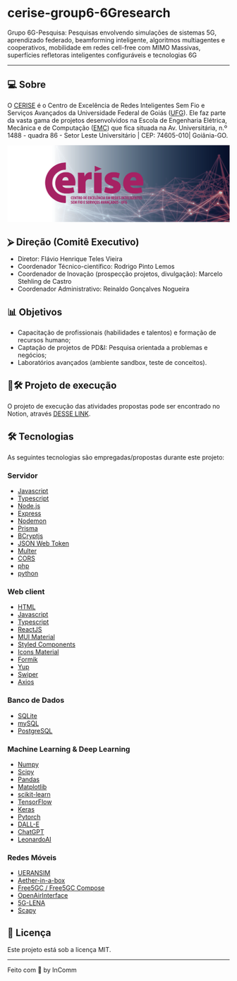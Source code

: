 # cerise-group6-6Gresearch

Grupo 6G-Pesquisa: Pesquisas envolvendo simulações de sistemas 5G, aprendizado federado, beamforming inteligente, algoritmos multiagentes e cooperativos, mobilidade em redes cell-free com MIMO Massivas, superfícies refletoras inteligentes configuráveis e tecnologias 6G

___

## 💻 Sobre

O [CERISE](https://cerise.ufg.br/) é o Centro de Excelência de Redes Inteligentes Sem Fio e Serviços Avançados da Universidade Federal de Goiás ([UFG](https://ufg.br/)). Ele faz parte da vasta gama de projetos desenvolvidos na Escola de Engenharia Elétrica, Mecânica e de Computação ([EMC](https://emc.ufg.br/)) que fica situada na Av. Universitária, n.º 1488 - quadra 86 - Setor Leste Universitário | CEP: 74605-010| Goiânia-GO.

![Alt text](assets\images\banner-principal.png)

## ⮚ Direção (Comitê Executivo)

- Diretor: Flávio Henrique Teles Vieira
- Coordenador Técnico-científico: Rodrigo Pinto Lemos
- Coordenador de Inovação (prospecção projetos, divulgação): Marcelo Stehling de Castro
- Coordenador Administrativo: Reinaldo Gonçalves Nogueira

## 📊 Objetivos

- Capacitação de profissionais (habilidades e talentos) e formação de recursos humano;
- Captação de projetos de PD&I: Pesquisa orientada a problemas e negócios;
- Laboratórios avançados (ambiente sandbox, teste de conceitos).

## 📂🛠️ Projeto de execução

O projeto de execução das atividades propostas pode ser encontrado no Notion, através [DESSE LINK](https://tremendous-mum-29f.notion.site/38b6fb43468a4aa4a042ac6b5c54fa5d?v=1f969ed94b7244db98ba7e2d0d51f704).

## 🛠 Tecnologias

As seguintes tecnologias são empregadas/propostas durante este projeto:

### Servidor

- [Javascript](https://developer.mozilla.org/pt-BR/docs/Web/JavaScript)
- [Typescript](https://www.typescriptlang.org/pt/)
- [Node.js](https://nodejs.org/en/)
- [Express](https://expressjs.com)
- [Nodemon](https://nodemon.io/)
- [Prisma](https://www.prisma.io/)
- [BCryptjs](https://www.npmjs.com/package/bcryptjs)
- [JSON Web Token](https://www.npmjs.com/package/jsonwebtoken)
- [Multer](https://www.npmjs.com/package/multer)
- [CORS](https://www.npmjs.com/package/cors)
- [php](https://www.php.net/)
- [python](https://python.org)

### Web client

- [HTML](https://www.w3schools.com/html/)
- [Javascript](https://developer.mozilla.org/pt-BR/docs/Web/JavaScript)
- [Typescript](https://www.typescriptlang.org/pt/)
- [ReactJS](https://pt-br.react.dev/)
- [MUI Material](https://mui.com/)
- [Styled Components](https://styled-components.com/)
- [Icons Material](https://mui.com/material-ui/material-icons/)
- [Formik](https://formik.org/)
- [Yup](https://www.npmjs.com/package/yup?activeTab=readme)
- [Swiper](https://swiperjs.com/)
- [Axios](https://www.npmjs.com/package/axios)

### Banco de Dados

- [SQLite](https://www.sqlite.org/index.html)
- [mySQL](https://www.mysql.com/)
- [PostgreSQL](https://www.postgresql.org/)

### Machine Learning & Deep Learning

- [Numpy](https://numpy.org)
- [Scipy](https://scipy.org)
- [Pandas](https://pandas.pydata.org)
- [Matplotlib](https://matplotlib.org)
- [scikit-learn](https://scikit-learn.org)
- [TensorFlow](https://tensorflow.org)
- [Keras](https://keras.io)
- [Pytorch](https://pytorch.org)
- [DALL-E](https://openai.com/dall-e-2)
- [ChatGPT](https://chat.openai.com/)
- [LeonardoAI](https://leonardo.ai/)

### Redes Móveis

- [UERANSIM](https://github.com/aligungr/UERANSIM)
- [Aether-in-a-box](https://docs.aetherproject.org/master/intro.html)
- [Free5GC / Free5GC Compose](https://github.com/free5gc/free5gc-compose)
- [OpenAirInterface](https://gitlab.eurecom.fr/oai/openairinterface5g)
- [5G-LENA](https://5g-lena.cttc.es/)
- [Scapy](https://scapy.net/)

## 📝 Licença

Este projeto está sob a licença MIT.

___

Feito com 💜 by InComm
